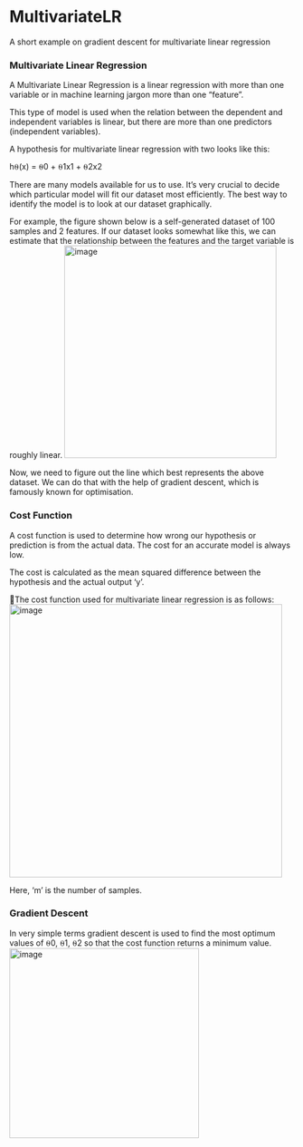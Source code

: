 # MultivariateLR
A short example on gradient descent for multivariate linear regression

### Multivariate Linear Regression
A Multivariate Linear Regression is a linear regression with more than one variable or in machine learning jargon more than one “feature”.

This type of model is used when the relation between the dependent and independent variables is linear, but there are more than one predictors (independent variables).

A hypothesis for multivariate linear regression with two looks like this:

h⍬(x) = ⍬0 + ⍬1x1 + ⍬2x2


There are many models available for us to use. It’s very crucial to decide which particular model will fit our dataset most efficiently. The best way to identify the model is to look at our dataset graphically.

For example, the figure shown below is a self-generated dataset of 100 samples and 2 features. If our dataset looks somewhat like this, we can estimate that the relationship between the features and the target variable is roughly linear.
<img width="375" alt="image" src="https://user-images.githubusercontent.com/66436217/120198898-42d6c900-c240-11eb-97aa-693dbc7f6cfb.png">

Now, we need to figure out the line which best represents the above dataset. We can do that with the help of gradient descent, which is famously known for optimisation.

### Cost Function

A cost function is used to determine how wrong our hypothesis or prediction is from the actual data. The cost for an accurate model is always low.

The cost is calculated as the mean squared difference between the hypothesis and the actual output ‘y’.

The cost function used for multivariate linear regression is as follows:
 <img width="482" alt="image" src="https://user-images.githubusercontent.com/66436217/120197626-cc859700-c23e-11eb-940f-b32ce55db617.png">
 
Here, ‘m’ is the number of samples.

### Gradient Descent

In very simple terms gradient descent is used to find the most optimum values of ⍬0, ⍬1, ⍬2 so that the cost function returns a minimum value.
<img width="335" alt="image" src="https://user-images.githubusercontent.com/66436217/120198970-54b86c00-c240-11eb-801d-2a87022e33d7.png">

